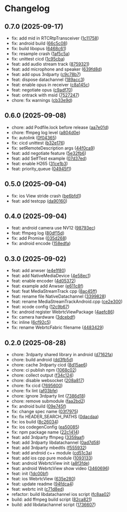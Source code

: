 # Changelog

## 0.7.0 (2025-09-17)

* fix: add mid in RTCRtpTransceiver ([1c11758](https://github.com/SingTown/react-native-webrtc-turbo/commit/1c11758))
* fix: android build ([66c5c08](https://github.com/SingTown/react-native-webrtc-turbo/commit/66c5c08))
* fix: build libopus ([6468c61](https://github.com/SingTown/react-native-webrtc-turbo/commit/6468c61))
* fix: resample crash ([1af5c5a](https://github.com/SingTown/react-native-webrtc-turbo/commit/1af5c5a))
* fix: unittest cicd ([1c95cba](https://github.com/SingTown/react-native-webrtc-turbo/commit/1c95cba))
* feat: add audio stream track ([8759321](https://github.com/SingTown/react-native-webrtc-turbo/commit/8759321))
* feat: add microphone and speaker ([639fd8d](https://github.com/SingTown/react-native-webrtc-turbo/commit/639fd8d))
* feat: add opus 3rdparty ([c9c78b7](https://github.com/SingTown/react-native-webrtc-turbo/commit/c9c78b7))
* feat: dispose datachannel ([189acc3](https://github.com/SingTown/react-native-webrtc-turbo/commit/189acc3))
* feat: enable opus in receiver ([c8a145c](https://github.com/SingTown/react-native-webrtc-turbo/commit/c8a145c))
* feat: negotiate opus ([c9adf70](https://github.com/SingTown/react-native-webrtc-turbo/commit/c9adf70))
* feat: ontrack with msid ([7527247](https://github.com/SingTown/react-native-webrtc-turbo/commit/7527247))
* chore: fix warnings ([cb33e9d](https://github.com/SingTown/react-native-webrtc-turbo/commit/cb33e9d))

## 0.6.0 (2025-09-08)

* chore: add Podfile.lock before release ([aa7e01d](https://github.com/SingTown/react-native-webrtc-turbo/commit/aa7e01d))
* chore: ffmpeg log level ([a804d0e](https://github.com/SingTown/react-native-webrtc-turbo/commit/a804d0e))
* fix: autolink ([0f04365](https://github.com/SingTown/react-native-webrtc-turbo/commit/0f04365))
* fix: cicd unittest ([b32e176](https://github.com/SingTown/react-native-webrtc-turbo/commit/b32e176))
* fix: setRemoteDescription args ([44f0ca9](https://github.com/SingTown/react-native-webrtc-turbo/commit/44f0ca9))
* feat: add negotiate feature ([5e32fb6](https://github.com/SingTown/react-native-webrtc-turbo/commit/5e32fb6))
* feat: add SelfTest example ([07d37ed](https://github.com/SingTown/react-native-webrtc-turbo/commit/07d37ed))
* feat: enable H265 ([31ce1b3](https://github.com/SingTown/react-native-webrtc-turbo/commit/31ce1b3))
* feat: priority_queue ([04945f1](https://github.com/SingTown/react-native-webrtc-turbo/commit/04945f1))

## 0.5.0 (2025-09-04)

* fix: ios View stride crash ([be6bfd1](https://github.com/SingTown/react-native-webrtc-turbo/commit/be6bfd1))
* feat: add testcpp ([da90160](https://github.com/SingTown/react-native-webrtc-turbo/commit/da90160))

## 0.4.0 (2025-09-04)

* feat: android camera use NV12 ([98793ec](https://github.com/SingTown/react-native-webrtc-turbo/commit/98793ec))
* feat: ffmpeg log ([80df15d](https://github.com/SingTown/react-native-webrtc-turbo/commit/80df15d))
* fix: add Promise ([035d268](https://github.com/SingTown/react-native-webrtc-turbo/commit/035d268))
* fix: android encode ([158edfa](https://github.com/SingTown/react-native-webrtc-turbo/commit/158edfa))

## 0.3.0 (2025-09-02)

* feat: add anwser ([e4e1f80](https://github.com/SingTown/react-native-webrtc-turbo/commit/e4e1f80))
* feat: add NativeMediaDevice ([4e58ec1](https://github.com/SingTown/react-native-webrtc-turbo/commit/4e58ec1))
* feat: enable encoder ([4d05372](https://github.com/SingTown/react-native-webrtc-turbo/commit/4d05372))
* feat: example add Anwser ([e611c8f](https://github.com/SingTown/react-native-webrtc-turbo/commit/e611c8f))
* feat: feat MediaStreamTrack cpp ([8ac45ff](https://github.com/SingTown/react-native-webrtc-turbo/commit/8ac45ff))
* feat: rename file NativeDatachannel ([3399828](https://github.com/SingTown/react-native-webrtc-turbo/commit/3399828))
* feat: rename MediaStreamTrackAndroid.cpp ([ce2e300](https://github.com/SingTown/react-native-webrtc-turbo/commit/ce2e300))
* feat: xcode config ([12c9b67](https://github.com/SingTown/react-native-webrtc-turbo/commit/12c9b67))
* fix: android register WebrtcViewPackage ([4aefc86](https://github.com/SingTown/react-native-webrtc-turbo/commit/4aefc86))
* fix: camera hardware ([3dcebdf](https://github.com/SingTown/react-native-webrtc-turbo/commit/3dcebdf))
* fix: inline ([6cf92c5](https://github.com/SingTown/react-native-webrtc-turbo/commit/6cf92c5))
* fix: rename WebrtcFabric filename ([4483429](https://github.com/SingTown/react-native-webrtc-turbo/commit/4483429))

## 0.2.0 (2025-08-28)

* chore: 3rdparty shared library in android ([d7162fa](https://github.com/SingTown/react-native-webrtc-turbo/commit/d7162fa))
* chore: build android ([dd3fb5d](https://github.com/SingTown/react-native-webrtc-turbo/commit/dd3fb5d))
* chore: cache 3rdparty cicd ([8d15ae6](https://github.com/SingTown/react-native-webrtc-turbo/commit/8d15ae6))
* chore: ci publish npm ([1068c02](https://github.com/SingTown/react-native-webrtc-turbo/commit/1068c02))
* chore: collect output ([f34c124](https://github.com/SingTown/react-native-webrtc-turbo/commit/f34c124))
* chore: disable websocket ([208a817](https://github.com/SingTown/react-native-webrtc-turbo/commit/208a817))
* chore: fix cicd ([7695600](https://github.com/SingTown/react-native-webrtc-turbo/commit/7695600))
* chore: fix lint ([af03bfe](https://github.com/SingTown/react-native-webrtc-turbo/commit/af03bfe))
* chore: ignore 3rdparty lint ([7386d18](https://github.com/SingTown/react-native-webrtc-turbo/commit/7386d18))
* chore: remove submodule ([faa2bd2](https://github.com/SingTown/react-native-webrtc-turbo/commit/faa2bd2))
* fix: android build ([09e745f](https://github.com/SingTown/react-native-webrtc-turbo/commit/09e745f))
* fix: change spec name ([03f7975](https://github.com/SingTown/react-native-webrtc-turbo/commit/03f7975))
* fix: fix  HEADER_SEARCH_PATHS ([0dacdaa](https://github.com/SingTown/react-native-webrtc-turbo/commit/0dacdaa))
* fix: ios build ([8c26034](https://github.com/SingTown/react-native-webrtc-turbo/commit/8c26034))
* fix: ios codegenConfig ([ea50085](https://github.com/SingTown/react-native-webrtc-turbo/commit/ea50085))
* fix: npm package name ([22c1414](https://github.com/SingTown/react-native-webrtc-turbo/commit/22c1414))
* feat: add 3rdparty ffmpeg ([3359aaf](https://github.com/SingTown/react-native-webrtc-turbo/commit/3359aaf))
* feat: add 3rdparty libdatachannel ([0ad7d58](https://github.com/SingTown/react-native-webrtc-turbo/commit/0ad7d58))
* feat: add 3rdparty mbedtls ([f555932](https://github.com/SingTown/react-native-webrtc-turbo/commit/f555932))
* feat: add android c++ module ([cd51c3a](https://github.com/SingTown/react-native-webrtc-turbo/commit/cd51c3a))
* feat: add ios cpp pure module ([1093133](https://github.com/SingTown/react-native-webrtc-turbo/commit/1093133))
* feat: android WebrtcView init ([a8f3fde](https://github.com/SingTown/react-native-webrtc-turbo/commit/a8f3fde))
* feat: android WebrtcView show video ([3460696](https://github.com/SingTown/react-native-webrtc-turbo/commit/3460696))
* feat: init ([1dc00bf](https://github.com/SingTown/react-native-webrtc-turbo/commit/1dc00bf))
* feat: ios WebrtcView ([635e280](https://github.com/SingTown/react-native-webrtc-turbo/commit/635e280))
* feat: update readme ([94fdca4](https://github.com/SingTown/react-native-webrtc-turbo/commit/94fdca4))
* feat: webrtc init ([c71d8ed](https://github.com/SingTown/react-native-webrtc-turbo/commit/c71d8ed))
* refactor: build libdatachannel ios script ([fc8aa02](https://github.com/SingTown/react-native-webrtc-turbo/commit/fc8aa02))
* build: add ffmpeg build script ([82ca821](https://github.com/SingTown/react-native-webrtc-turbo/commit/82ca821))
* build: add libdatachannel script ([1736607](https://github.com/SingTown/react-native-webrtc-turbo/commit/1736607))
